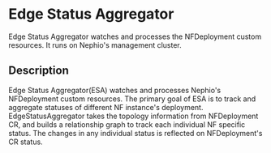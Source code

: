 # Edge Status Aggregator 
Edge Status Aggregator watches and processes the NFDeployment custom resources. It runs on Nephio's management cluster.

## Description
Edge Status Aggregator(ESA) watches and processes Nephio's NFDeployment custom resources. The primary goal of ESA is to track and aggregate statuses of different NF instance's deployment.
EdgeStatusAggregator takes the topology information from NFDeployment CR, and builds a relationship graph to track each individual NF specific status. 
The changes in any individual status is reflected on NFDeployment's CR status.
